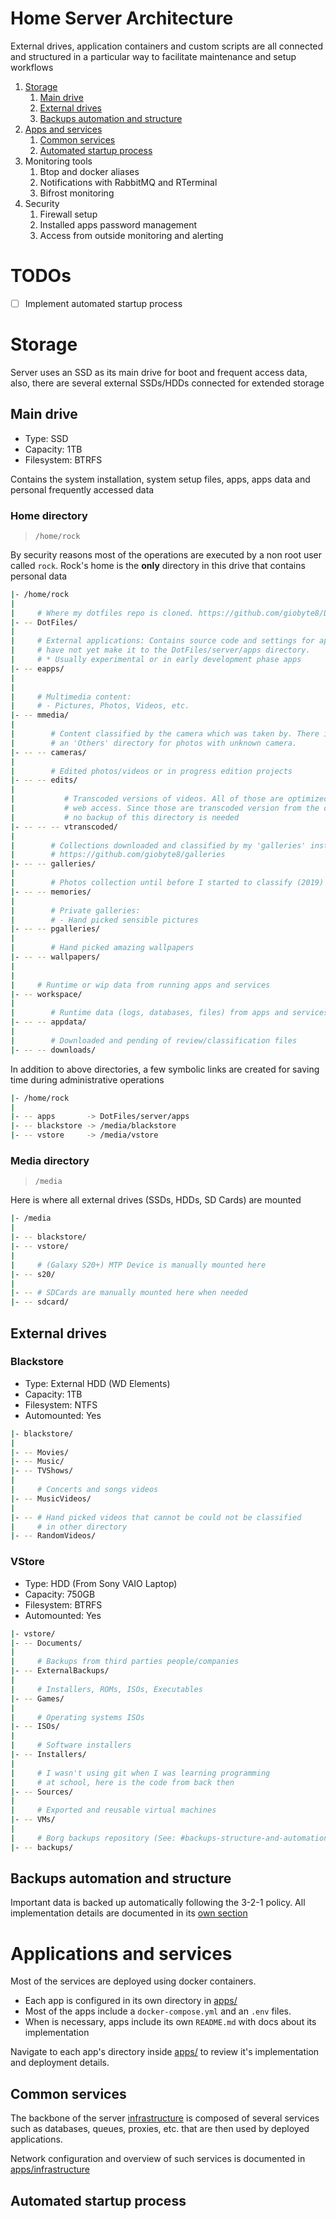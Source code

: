 # Home Server Architecture

External drives, application containers and custom scripts are all connected
and structured in a particular way to facilitate maintenance and setup
workflows

1. [Storage](#storage)
    1. [Main drive](#main-drive)
    2. [External drives](#external-drives)
    4. [Backups automation and structure](#backups-automation-and-structure)
2. [Apps and services](#applications-and-services)
    1. [Common services](#common-services)
    4. [Automated startup process](#automated-startup-process)
3. Monitoring tools
    1. Btop and docker aliases
    1. Notifications with RabbitMQ and RTerminal
    1. Bifrost monitoring
4. Security
    1. Firewall setup
    2. Installed apps password management
    3. Access from outside monitoring and alerting

# TODOs

- [ ] Implement automated startup process

# Storage

Server uses an SSD as its main drive for boot and frequent access data,
also, there are several external SSDs/HDDs connected for extended storage

## Main drive

- Type: SSD
- Capacity: 1TB
- Filesystem: BTRFS

Contains the system installation, system setup files, apps, apps data and
personal frequently accessed data

### Home directory

> `/home/rock`

By security reasons most of the operations are executed by a non root user
called `rock`. Rock's home is the **only** directory in this drive that
contains personal data

```bash
|- /home/rock
|
|     # Where my dotfiles repo is cloned. https://github.com/giobyte8/DotFiles
|- -- DotFiles/
|
|     # External applications: Contains source code and settings for apps that
|     # have not yet make it to the DotFiles/server/apps directory.
|     # * Usually experimental or in early development phase apps
|- -- eapps/
|
|
|     # Multimedia content:
|     # - Pictures, Photos, Videos, etc.
|- -- mmedia/
|
|        # Content classified by the camera which was taken by. There is
|        # an 'Others' directory for photos with unknown camera.
|- -- -- cameras/
|
|        # Edited photos/videos or in progress edition projects
|- -- -- edits/
|
|           # Transcoded versions of videos. All of those are optimized for
|           # web access. Since those are transcoded version from the originals
|           # no backup of this directory is needed
|- -- -- -- vtranscoded/
|
|        # Collections downloaded and classified by my 'galleries' instance
|        # https://github.com/giobyte8/galleries
|- -- -- galleries/
|
|        # Photos collection until before I started to classify (2019)
|- -- -- memories/
|
|        # Private galleries:
|        # - Hand picked sensible pictures
|- -- -- pgalleries/
|
|        # Hand picked amazing wallpapers
|- -- -- wallpapers/
|
|
|     # Runtime or wip data from running apps and services
|- -- workspace/
|
|        # Runtime data (logs, databases, files) from apps and services
|- -- -- appdata/
|
|        # Downloaded and pending of review/classification files
|- -- -- downloads/
```

In addition to above directories, a few symbolic links are created for saving
time during administrative operations

```bash
|- /home/rock
|
|- -- apps       -> DotFiles/server/apps
|- -- blackstore -> /media/blackstore
|- -- vstore     -> /media/vstore
```

### Media directory

> `/media`

Here is where all external drives (SSDs, HDDs, SD Cards) are mounted

```bash
|- /media
|
|- -- blackstore/
|- -- vstore/
|
|     # (Galaxy S20+) MTP Device is manually mounted here
|- -- s20/
|
|- -- # SDCards are manually mounted here when needed
|- -- sdcard/
```

## External drives

### Blackstore

- Type: External HDD (WD Elements)
- Capacity: 1TB
- Filesystem: NTFS
- Automounted: Yes

```bash
|- blackstore/
|
|- -- Movies/
|- -- Music/
|- -- TVShows/
|
|     # Concerts and songs videos
|- -- MusicVideos/
|
|- -- # Hand picked videos that cannot be could not be classified
|     # in other directory
|- -- RandomVideos/
```

### VStore

- Type: HDD (From Sony VAIO Laptop)
- Capacity: 750GB
- Filesystem: BTRFS
- Automounted: Yes

```bash
|- vstore/
|- -- Documents/
|
|     # Backups from third parties people/companies
|- -- ExternalBackups/
|
|     # Installers, ROMs, ISOs, Executables
|- -- Games/
|
|     # Operating systems ISOs
|- -- ISOs/
|
|     # Software installers
|- -- Installers/
|
|     # I wasn't using git when I was learning programming
|     # at school, here is the code from back then
|- -- Sources/
|
|     # Exported and reusable virtual machines
|- -- VMs/
|
|     # Borg backups repository (See: #backups-structure-and-automation)
|- -- backups/
```

## Backups automation and structure

Important data is backed up automatically following the 3-2-1 policy.
All implementation details are documented in its
[own section](apps/borgmatic/README.md)

# Applications and services

Most of the services are deployed using docker containers.
- Each app is configured in its own directory in [apps/](apps/)
- Most of the apps include a `docker-compose.yml` and an `.env` files.
- When is necessary, apps include its own `README.md` with docs about
  its implementation

Navigate to each app's directory inside [apps/](apps/) to review it's
implementation and deployment details.

## Common services

The backbone of the server [infrastructure](apps/infrastructure/) is
composed of several services such as databases, queues, proxies, etc.
that are then used by deployed applications.

Network configuration and overview of such services is documented
in [apps/infrastructure](apps/infrastructure/README.md)

## Automated startup process
